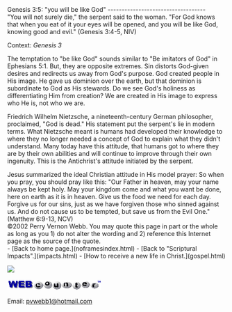  <head> <title>(PVW) Genesis 3:5: "you will be like God"</title> <meta content="IE=9" http-equiv="X-UA-Compatible"></meta> <link href="css/page_style.css" rel="stylesheet" type="text/css"></link> </head><body><div class="page_style">Genesis 3:5: "you will be like God"
-----------------------------------

<div class="p">"You will not surely die," the serpent said to the woman. "For God knows that when you eat of it your eyes will be opened, and you will be like God, knowing good and evil." (Genesis 3:4-5, NIV)

 Context: <cite class="bibleref" title="Genesis 3">Genesis 3</cite></div>The temptation to "be like God" sounds similar to "Be imitators of God" in Ephesians 5:1. But, they are opposite extremes. Sin distorts God-given desires and redirects us away from God's purpose. God created people in His image. He gave us dominion over the earth, but that dominion is subordinate to God as His stewards. Do we see God's holiness as differentiating Him from creation? We are created in His image to express who He is, not who we are.

Friedrich Wilhelm Nietzsche, a nineteenth-century German philosopher, proclaimed, "God is dead." His statement put the serpent's lie in modern terms. What Nietzsche meant is humans had developed their knowledge to where they no longer needed a concept of God to explain what they didn't understand. Many today have this attitude, that humans got to where they are by their own abilities and will continue to improve through their own ingenuity. This is the Antichrist's attitude initiated by the serpent.

<div class="p">Jesus summarized the ideal Christian attitude in His model prayer: So when you pray, you should pray like this:  
 "Our Father in heaven,  
 may your name always be kept holy.  
 May your kingdom come  
 and what you want be done,  
 here on earth as it is in heaven.  
 Give us the food we need for each day.  
 Forgive us for our sins,  
 just as we have forgiven those who sinned against us.  
 And do not cause us to be tempted,  
 but save us from the Evil One."  
 (Matthew 6:9-13, NCV)

</div><div class="copy">©2002 Perry Vernon Webb. You may quote this page in part or the whole as long as you   
 1) do not alter the wording and  
 2) reference this Internet page as the source of the quote. </div>  </div>- [Back to home page.](noframesindex.html)
- [Back to "Scriptural Impacts".](impacts.html)
- [How to receive a new life in Christ.](gospel.html)
 
![](http://counter.digits.com/wc/-d/4/pvwebb)

[![digits](images/wc-03.gif)](http://www.digits.com/)

Email: [pvwebb1@hotmail.com](mailto:pvwebb1@hotmail.com)

 